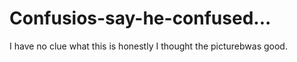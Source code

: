 # Confusios-say-he-confused...
I have no clue what this is honestly I thought the picturebwas good.
